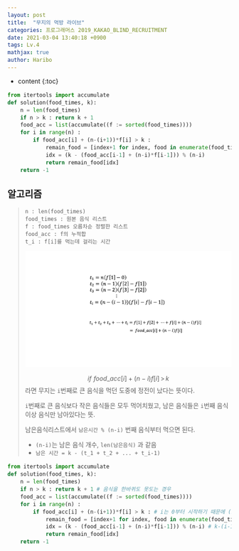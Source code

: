 ```yaml
---
layout: post
title:  "무지의 먹방 라이브"
categories: 프로그래머스 2019_KAKAO_BLIND_RECRUITMENT
date: 2021-03-04 13:40:18 +0900
tags: Lv.4
mathjax: true
author: Haribo
---
```


* content
{:toc}
```python
from itertools import accumulate
def solution(food_times, k):
    n = len(food_times)
    if n > k : return k + 1
    food_acc = list(accumulate((f := sorted(food_times))))
    for i in range(n) :
        if food_acc[i] + (n-(i+1))*f[i] > k :
            remain_food = [index+1 for index, food in enumerate(food_times) if food >= f[i]]
            idx = (k - (food_acc[i-1] + (n-i)*f[i-1])) % (n-i)
            return remain_food[idx]
    return -1 
```









## 알고리즘

> ```
> n : len(food_times)
> food_times : 원본 음식 리스트
> f : food_times 오름차순 정렬한 리스트
> food_acc : f의 누적합
> t_i : f[i]를 먹는데 걸리는 시간
> ```
>
> ![](/images/eatfood/pre.png)
>
> $$if\,\,food\_acc[i]+(n-i)f[i]\,>\,k$$ 라면 무지는 `i`번째로 큰 음식을 먹던 도중에 정전이 났다는 뜻이다.
>
> `i`번째로 큰 음식보다 작은 음식들은 모두 먹어치웠고, 남은 음식들은 `i`번째 음식 이상 음식만 남아있다는 뜻.
>
> 남은음식리스트에서 `남은시간 % (n-i)` 번째 음식부터 먹으면 된다.
>
> * `(n-i)`는 남은 음식 개수, `len(남은음식)` 과 같음
> * `남은 시간 = k - (t_1 + t_2 + ... + t_i-1)`

```python
from itertools import accumulate
def solution(food_times, k):
    n = len(food_times)
    if n > k : return k + 1 # 음식을 한바퀴도 못도는 경우
    food_acc = list(accumulate((f := sorted(food_times))))
    for i in range(n) :
        if food_acc[i] + (n-(i+1))*f[i] > k : # i는 0부터 시작하기 때문에 (n-i) -> (n-(i+1))해준다.
            remain_food = [index+1 for index, food in enumerate(food_times) if food >= f[i]]
            idx = (k - (food_acc[i-1] + (n-i)*f[i-1])) % (n-i) # k-(i-1번째 음식 다먹을 때 까지 걸린 시간)
            return remain_food[idx]
    return -1 
```

